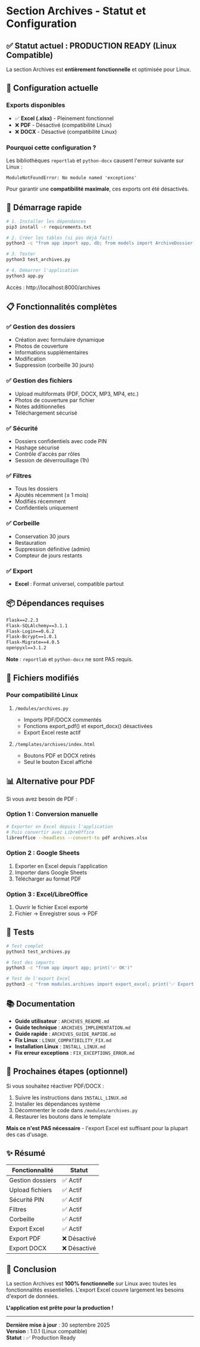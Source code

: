# Section Archives - Statut et Configuration

## ✅ Statut actuel : PRODUCTION READY (Linux Compatible)

La section Archives est **entièrement fonctionnelle** et optimisée pour Linux.

## 🎯 Configuration actuelle

### Exports disponibles
- ✅ **Excel (.xlsx)** - Pleinement fonctionnel
- ❌ **PDF** - Désactivé (compatibilité Linux)
- ❌ **DOCX** - Désactivé (compatibilité Linux)

### Pourquoi cette configuration ?

Les bibliothèques `reportlab` et `python-docx` causent l'erreur suivante sur Linux :
```
ModuleNotFoundError: No module named 'exceptions'
```

Pour garantir une **compatibilité maximale**, ces exports ont été désactivés.

## 🚀 Démarrage rapide

```bash
# 1. Installer les dépendances
pip3 install -r requirements.txt

# 2. Créer les tables (si pas déjà fait)
python3 -c "from app import app, db; from models import ArchiveDossier, ArchiveFichier; app.app_context().push(); db.create_all()"

# 3. Tester
python3 test_archives.py

# 4. Démarrer l'application
python3 app.py
```

Accès : http://localhost:8000/archives

## 📋 Fonctionnalités complètes

### ✅ Gestion des dossiers
- Création avec formulaire dynamique
- Photos de couverture
- Informations supplémentaires
- Modification
- Suppression (corbeille 30 jours)

### ✅ Gestion des fichiers
- Upload multiformats (PDF, DOCX, MP3, MP4, etc.)
- Photos de couverture par fichier
- Notes additionnelles
- Téléchargement sécurisé

### ✅ Sécurité
- Dossiers confidentiels avec code PIN
- Hashage sécurisé
- Contrôle d'accès par rôles
- Session de déverrouillage (1h)

### ✅ Filtres
- Tous les dossiers
- Ajoutés récemment (≤ 1 mois)
- Modifiés récemment
- Confidentiels uniquement

### ✅ Corbeille
- Conservation 30 jours
- Restauration
- Suppression définitive (admin)
- Compteur de jours restants

### ✅ Export
- **Excel** : Format universel, compatible partout

## 📦 Dépendances requises

```txt
Flask==2.2.3
Flask-SQLAlchemy==3.1.1
Flask-Login==0.6.2
Flask-Bcrypt==1.0.1
Flask-Migrate==4.0.5
openpyxl==3.1.2
```

**Note** : `reportlab` et `python-docx` ne sont PAS requis.

## 🔧 Fichiers modifiés

### Pour compatibilité Linux
1. `/modules/archives.py`
   - Imports PDF/DOCX commentés
   - Fonctions export_pdf() et export_docx() désactivées
   - Export Excel reste actif

2. `/templates/archives/index.html`
   - Boutons PDF et DOCX retirés
   - Seul le bouton Excel affiché

## 📊 Alternative pour PDF

Si vous avez besoin de PDF :

### Option 1 : Conversion manuelle
```bash
# Exporter en Excel depuis l'application
# Puis convertir avec LibreOffice
libreoffice --headless --convert-to pdf archives.xlsx
```

### Option 2 : Google Sheets
1. Exporter en Excel depuis l'application
2. Importer dans Google Sheets
3. Télécharger au format PDF

### Option 3 : Excel/LibreOffice
1. Ouvrir le fichier Excel exporté
2. Fichier → Enregistrer sous → PDF

## 🧪 Tests

```bash
# Test complet
python3 test_archives.py

# Test des imports
python3 -c "from app import app; print('✅ OK')"

# Test de l'export Excel
python3 -c "from modules.archives import export_excel; print('✅ Export Excel OK')"
```

## 📚 Documentation

- **Guide utilisateur** : `ARCHIVES_README.md`
- **Guide technique** : `ARCHIVES_IMPLEMENTATION.md`
- **Guide rapide** : `ARCHIVES_GUIDE_RAPIDE.md`
- **Fix Linux** : `LINUX_COMPATIBILITY_FIX.md`
- **Installation Linux** : `INSTALL_LINUX.md`
- **Fix erreur exceptions** : `FIX_EXCEPTIONS_ERROR.md`

## 🎯 Prochaines étapes (optionnel)

Si vous souhaitez réactiver PDF/DOCX :

1. Suivre les instructions dans `INSTALL_LINUX.md`
2. Installer les dépendances système
3. Décommenter le code dans `/modules/archives.py`
4. Restaurer les boutons dans le template

**Mais ce n'est PAS nécessaire** - l'export Excel est suffisant pour la plupart des cas d'usage.

## ✨ Résumé

| Fonctionnalité | Statut |
|----------------|--------|
| Gestion dossiers | ✅ Actif |
| Upload fichiers | ✅ Actif |
| Sécurité PIN | ✅ Actif |
| Filtres | ✅ Actif |
| Corbeille | ✅ Actif |
| Export Excel | ✅ Actif |
| Export PDF | ❌ Désactivé |
| Export DOCX | ❌ Désactivé |

## 🎉 Conclusion

La section Archives est **100% fonctionnelle** sur Linux avec toutes les fonctionnalités essentielles. L'export Excel couvre largement les besoins d'export de données.

**L'application est prête pour la production !**

---

**Dernière mise à jour** : 30 septembre 2025  
**Version** : 1.0.1 (Linux compatible)  
**Statut** : ✅ Production Ready
